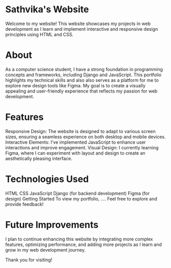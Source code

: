# Sathvika's Website

Welcome to my website! This website showcases my projects in web development as I learn and implement interactive and responsive design principles using HTML and CSS.

# About
As a computer science student, I have a strong foundation in programming concepts and frameworks, including Django and JavaScript. This portfolio highlights my technical skills and also also serves as a platform for me to explore new design tools like Figma. My goal is to create a visually appealing and user-friendly experience that reflects my passion for web development.

# Features
Responsive Design: The website is designed to adapt to various screen sizes, ensuring a seamless experience on both desktop and mobile devices.
Interactive Elements: I've implemented JavaScript to enhance user interactions and improve engagement.
Visual Design: I currently learning Figma, where I can experiment with layout and design to create an aesthetically pleasing interface.

# Technologies Used
HTML
CSS
JavaScript
Django (for backend development)
Figma (for design)
Getting Started
To view my portfolio, .... Feel free to explore and provide feedback!

# Future Improvements
I plan to continue enhancing this website by integrating more complex features, optimizing performance, and adding more projects as I learn and grow in my web development journey.

Thank you for visiting!
